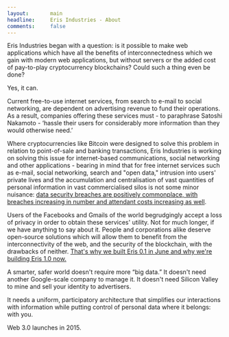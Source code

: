 ```yaml
---
layout:       main
headline:     Eris Industries - About
comments:     false
---
```


Eris Industries began with a question: is it possible to make web applications which have all the benefits of interconnectedness which we gain with modern web applications, but without servers or the added cost of pay-to-play cryptocurrency blockchains? Could such a thing even be done? 

Yes, it can. 

Current free-to-use internet services, from search to e-mail to social networking, are dependent on advertising revenue to fund their operations. As a result, companies offering these services must - to paraphrase Satoshi Nakamoto - ‘hassle their users for considerably more information than they would otherwise need.’ 

Where cryptocurrencies like Bitcoin were designed to solve this problem in relation to point-of-sale and banking transactions, Eris Industries is working on solving this issue for internet-based communications, social networking and other applications - bearing in mind that for free internet services such as e-mail, social networking, search and "open data," intrusion into users' private lives and the accumulation and centralisation of vast quantities of personal information in vast commercialised silos is not some minor nuisance: [data security breaches are positively commonplace, with breaches increasing in number and attendant costs increasing as well](http://www.csoonline.com/article/2130877/data-protection/the-15-worst-data-security-breaches-of-the-21st-century.html).

Users of the Facebooks and Gmails of the world begrudgingly accept a loss of privacy in order to obtain these services' utility. Not for much longer, if we have anything to say about it. People and corporations alike deserve open-source solutions which will allow them to benefit from the interconnectivity of the web, and the security of the blockchain, with the drawbacks of neither.  [That's why we built Eris 0.1 in June and why we're building Eris 1.0 now.](https://eris.projectdouglas.org/bounty_submission.html) 

A smarter, safer world doesn't require more “big data.” It doesn't need another Google-scale company to manage it. It doesn't need Silicon Valley to mine and sell your identity to advertisers. 

It needs a uniform, participatory architecture that simplifies our interactions with information while putting control of personal data where it belongs: with you. 

Web 3.0 launches in 2015. 
